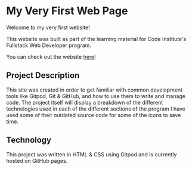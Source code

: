# My Very First Web Page

Welcome to my very first website!

This website was built as part of the learning material for Code Institute's Fullstack Web Developer program.

You can check out the website [here](https://bobherold.github.io/my-full-template/index.html)!

## Project Description

This site was created in order to get familiar with common development tools like Gitpod, Git & GitHub, and how to use them to write and manage code. The project itself will display a breakdown of the different technologies used in each of the different sections of the program
I have used some of their outdated source code for some of the icons to save time.
## Technology

This project was written in HTML & CSS using Gitpod and is currently hosted on GitHub pages.